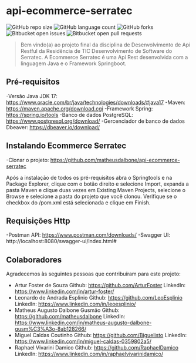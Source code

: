 # api-ecommerce-serratec

![GitHub repo size](https://img.shields.io/github/repo-size/iuricode/README-template?style=for-the-badge)
![GitHub language count](https://img.shields.io/github/languages/count/iuricode/README-template?style=for-the-badge)
![GitHub forks](https://img.shields.io/github/forks/iuricode/README-template?style=for-the-badge)
![Bitbucket open issues](https://img.shields.io/bitbucket/issues/iuricode/README-template?style=for-the-badge)
![Bitbucket open pull requests](https://img.shields.io/bitbucket/pr-raw/iuricode/README-template?style=for-the-badge)


> Bem vindo(a) ao projeto final da disciplina de Desenvolvimento de Api Restful da Residência de TIC Desenvolvimento de Software do Serratec.
> A Ecommerce Serratec é uma Api Rest desenvolvida com a linguagem Java e o Framework Springboot.

## Pré-requisitos

-Versão Java JDK 17: https://www.oracle.com/br/java/technologies/downloads/#java17
-Maven: https://maven.apache.org/download.cgi
-Framework Spring: https://spring.io/tools
-Banco de dados PostgreSQL: https://www.postgresql.org/download/
-Gercenciador de banco de dados Dbeaver: https://dbeaver.io/download/

## Instalando Ecommerce Serratec

-Clonar o projeto: https://github.com/matheusdalbone/api-ecommerce-serratec

Após a instalação de todos os pré-requisitos abra o Springtools e na Package Explorer, clique com o botão direito e selecione Import, expanda a pasta Maven e clique duas vezes em Existing Maven Projects, selecione o Browse e selecione a pasta do projeto que você clonou. Verifique se o checkbox do /pom.xml está selecionada e clique em Finish. 

## Requisições Http
-Postman API: https://www.postman.com/downloads/
-Swagger UI: http://localhost:8080/swagger-ui/index.html#

## Colaboradores

Agradecemos às seguintes pessoas que contribuíram para este projeto:

- Artur Foster de Souza
    Github: https://github.com/ArturFoster
    LinkedIn: https://www.linkedin.com/in/artur-foster/
- Leonardo de Andrada Esplinio
    Github: https://github.com/LeoEsplinio 
    LinkedIn: https://www.linkedin.com/in/leoesplinio/
- Matheus Augusto Dalbone Gusmão
    Github: https://github.com/matheusdalbone
    LinkedIn: https://www.linkedin.com/in/matheus-augusto-dalbone-gusm%C3%A3o-8ab128266/
- Miguel Caldas Coutinho
    Github: https://github.com/Biguelisto
    LinkedIn: https://www.linkedin.com/in/miguel-caldas-0359802a5/
- Raphael Vivarini Damico
    Github: https://github.com/RaphaelDamico
    LinkedIn: https://www.linkedin.com/in/raphaelvivarinidamico/



